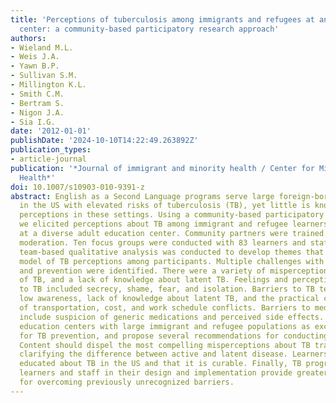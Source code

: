 ```yaml
---
title: 'Perceptions of tuberculosis among immigrants and refugees at an adult education
  center: a community-based participatory research approach'
authors:
- Wieland M.L.
- Weis J.A.
- Yawn B.P.
- Sullivan S.M.
- Millington K.L.
- Smith C.M.
- Bertram S.
- Nigon J.A.
- Sia I.G.
date: '2012-01-01'
publishDate: '2024-10-10T14:22:49.263892Z'
publication_types:
- article-journal
publication: '*Journal of immigrant and minority health / Center for Minority Public
  Health*'
doi: 10.1007/s10903-010-9391-z
abstract: English as a Second Language programs serve large foreign-born populations
  in the US with elevated risks of tuberculosis (TB), yet little is known about TB
  perceptions in these settings. Using a community-based participatory research approach,
  we elicited perceptions about TB among immigrant and refugee learners and staff
  at a diverse adult education center. Community partners were trained in focus groups
  moderation. Ten focus groups were conducted with 83 learners and staff. Multi-level,
  team-based qualitative analysis was conducted to develop themes that informed a
  model of TB perceptions among participants. Multiple challenges with TB control
  and prevention were identified. There were a variety of misperceptions about transmission
  of TB, and a lack of knowledge about latent TB. Feelings and perceptions related
  to TB included secrecy, shame, fear, and isolation. Barriers to TB testing include
  low awareness, lack of knowledge about latent TB, and the practical considerations
  of transportation, cost, and work schedule conflicts. Barriers to medication use
  include suspicion of generic medications and perceived side effects. We posit adult
  education centers with large immigrant and refugee populations as excellent venues
  for TB prevention, and propose several recommendations for conducting these programs.
  Content should dispel the most compelling misperceptions about TB transmission while
  clarifying the difference between active and latent disease. Learners should be
  educated about TB in the US and that it is curable. Finally, TB programs that include
  learners and staff in their design and implementation provide greater opportunity
  for overcoming previously unrecognized barriers.
---
```

